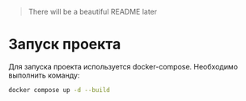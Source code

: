 > There will be a beautiful README later

# Запуск проекта
Для запуска проекта используется docker-compose. Необходимо выполнить команду:
```bash
docker compose up -d --build
```